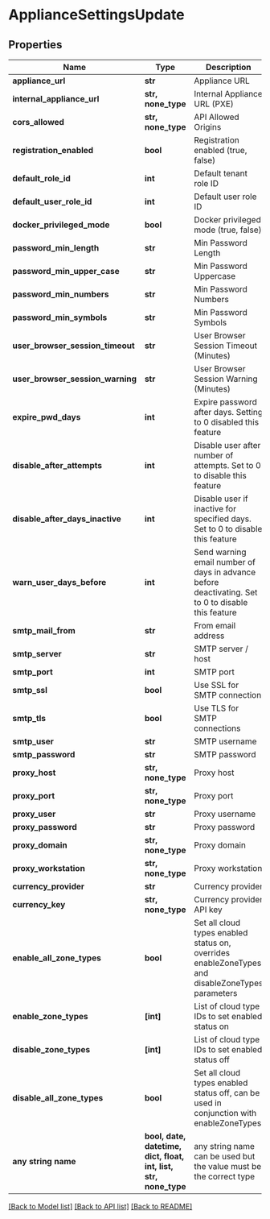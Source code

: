 # ApplianceSettingsUpdate


## Properties
Name | Type | Description | Notes
------------ | ------------- | ------------- | -------------
**appliance_url** | **str** | Appliance URL | [optional] 
**internal_appliance_url** | **str, none_type** | Internal Appliance URL (PXE) | [optional] 
**cors_allowed** | **str, none_type** | API Allowed Origins | [optional] 
**registration_enabled** | **bool** | Registration enabled (true, false) | [optional] 
**default_role_id** | **int** | Default tenant role ID | [optional] 
**default_user_role_id** | **int** | Default user role ID | [optional] 
**docker_privileged_mode** | **bool** | Docker privileged mode (true, false) | [optional] 
**password_min_length** | **str** | Min Password Length | [optional] 
**password_min_upper_case** | **str** | Min Password Uppercase | [optional] 
**password_min_numbers** | **str** | Min Password Numbers | [optional] 
**password_min_symbols** | **str** | Min Password Symbols | [optional] 
**user_browser_session_timeout** | **str** | User Browser Session Timeout (Minutes) | [optional] 
**user_browser_session_warning** | **str** | User Browser Session Warning (Minutes) | [optional] 
**expire_pwd_days** | **int** | Expire password after days. Setting to 0 disabled this feature | [optional] 
**disable_after_attempts** | **int** | Disable user after number of attempts. Set to 0 to disable this feature | [optional] 
**disable_after_days_inactive** | **int** | Disable user if inactive for specified days. Set to 0 to disable this feature | [optional] 
**warn_user_days_before** | **int** | Send warning email number of days in advance before deactivating. Set to 0 to disable this feature | [optional] 
**smtp_mail_from** | **str** | From email address | [optional] 
**smtp_server** | **str** | SMTP server / host | [optional] 
**smtp_port** | **int** | SMTP port | [optional] 
**smtp_ssl** | **bool** | Use SSL for SMTP connection | [optional] 
**smtp_tls** | **bool** | Use TLS for SMTP connections | [optional] 
**smtp_user** | **str** | SMTP username | [optional] 
**smtp_password** | **str** | SMTP password | [optional] 
**proxy_host** | **str, none_type** | Proxy host | [optional] 
**proxy_port** | **str, none_type** | Proxy port | [optional] 
**proxy_user** | **str** | Proxy username | [optional] 
**proxy_password** | **str** | Proxy password | [optional] 
**proxy_domain** | **str, none_type** | Proxy domain | [optional] 
**proxy_workstation** | **str, none_type** | Proxy workstation | [optional] 
**currency_provider** | **str** | Currency provider | [optional] 
**currency_key** | **str, none_type** | Currency provider API key | [optional] 
**enable_all_zone_types** | **bool** | Set all cloud types enabled status on, overrides enableZoneTypes and disableZoneTypes parameters | [optional] 
**enable_zone_types** | **[int]** | List of cloud type IDs to set enabled status on | [optional] 
**disable_zone_types** | **[int]** | List of cloud type IDs to set enabled status off | [optional] 
**disable_all_zone_types** | **bool** | Set all cloud types enabled status off, can be used in conjunction with enableZoneTypes | [optional] 
**any string name** | **bool, date, datetime, dict, float, int, list, str, none_type** | any string name can be used but the value must be the correct type | [optional]

[[Back to Model list]](../README.md#documentation-for-models) [[Back to API list]](../README.md#documentation-for-api-endpoints) [[Back to README]](../README.md)


